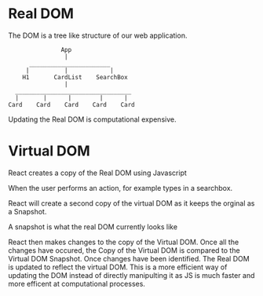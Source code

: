 # Real DOM

The DOM is a tree like structure of our web application.

                   App
                    |
          _______________________
         |          |            |
        H1       CardList    SearchBox
                    |
      _________________________________
      |       |      |        |      |
    Card    Card    Card    Card    Card

Updating the Real DOM is computational expensive.

# Virtual DOM

React creates a copy of the Real DOM using Javascript

When the user performs an action, for example types in a searchbox.

React will create a second copy of the virtual DOM as it keeps the orginal as a Snapshot.

A snapshot is what the real DOM currently looks like

React then makes changes to the copy of the Virtual DOM. Once all the changes have occured, the Copy of the Virtual DOM is compared to the Virtual DOM Snapshot. Once changes have been identified. The Real DOM is updated to reflect the virtual DOM. This is a more efficient way of updating the DOM instead of directly manipulting it as JS is much faster and more efficent at computational processes.
